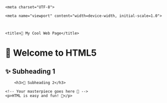 <!DOCTYPE html>

<html lang="en">

<head>

    <meta charset="UTF-8">

    <meta name="viewport" content="width=device-width, initial-scale=1.0">

      

    <title>🎨 My Cool Web Page</title>

</head>
      <h1>🌟 Welcome to HTML5</h1>
         <h2>✨ Subheading 1</h2>

        <h3>🎯 Subheading 2</h3>

<body>

    <!-- Your masterpiece goes here 🎉 -->
    <p>HTML is easy and fun! 🎈</p>

</body>

</html>
